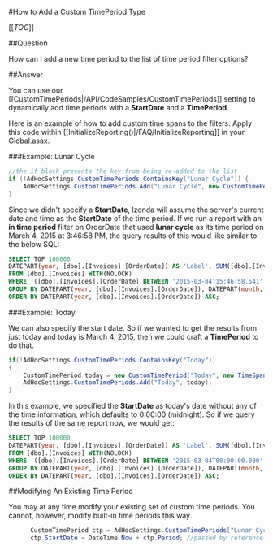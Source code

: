 #How to Add a Custom TimePeriod Type

[[_TOC_]]

##Question

How can I add a new time period to the list of time period filter options?

##Answer

You can use our [[CustomTimePeriods|/API/CodeSamples/CustomTimePeriods]] setting to dynamically add time periods with a **StartDate** and a **TimePeriod**.

Here is an example of how to add custom time spans to the filters. Apply this code within [[InitializeReporting()|/FAQ/InitializeReporting]] in your Global.asax.

###Example: Lunar Cycle

```csharp
//the if block prevents the key from being re-added to the list
if (!AdHocSettings.CustomTimePeriods.ContainsKey("Lunar Cycle")) { 
    AdHocSettings.CustomTimePeriods.Add("Lunar Cycle", new CustomTimePeriod("Lunar Cycle", new TimeSpan(29, 12, 44, 2, 976))); 
}
```

Since we didn't specify a **StartDate**, Izenda will assume the server's current date and time as the **StartDate** of the time period. If we run a report with an **in time period** filter on OrderDate that used **lunar cycle** as its time period on March 4, 2015 at 3:46:58 PM, the query results of this would like similar to the below SQL:

```sql
SELECT TOP 100000  
DATEPART(year, [dbo].[Invoices].[OrderDate]) AS 'Label', SUM([dbo].[Invoices].[Freight]) AS 'Value', DATEPART(month, [dbo].[Invoices].[OrderDate]) AS 'Separator'
FROM [dbo].[Invoices] WITH(NOLOCK) 
WHERE  ([dbo].[Invoices].[OrderDate] BETWEEN '2015-03-04T15:46:58.541' AND '2015-04-03T04:31:01.517') 
GROUP BY DATEPART(year, [dbo].[Invoices].[OrderDate]), DATEPART(month, [dbo].[Invoices].[OrderDate])
ORDER BY DATEPART(year, [dbo].[Invoices].[OrderDate]) ASC;
```

###Example: Today

We can also specify the start date. So if we wanted to get the results from just today and today is March 4, 2015, then we could craft a **TimePeriod** to do that.

```csharp
if(!AdHocSettings.CustomTimePeriods.ContainsKey("Today"))
{
    CustomTimePeriod today = new CustomTimePeriod("Today", new TimeSpan(23, 59, 59, 999), DateTime.Now.Date);
    AdHocSettings.CustomTimePeriods.Add("Today", today);
}
```

In this example, we specified the **StartDate** as today's date without any of the time information, which defaults to 0:00:00 (midnight). So if we query the results of the same report now, we would get:

```sql
SELECT TOP 100000  
DATEPART(year, [dbo].[Invoices].[OrderDate]) AS 'Label', SUM([dbo].[Invoices].[Freight]) AS 'Value', DATEPART(month, [dbo].[Invoices].[OrderDate]) AS 'Separator'
FROM [dbo].[Invoices] WITH(NOLOCK) 
WHERE  ([dbo].[Invoices].[OrderDate] BETWEEN '2015-03-04T00:00:00.000' AND '2015-03-04T23:59:59.999') 
GROUP BY DATEPART(year, [dbo].[Invoices].[OrderDate]), DATEPART(month, [dbo].[Invoices].[OrderDate])
ORDER BY DATEPART(year, [dbo].[Invoices].[OrderDate]) ASC;
```

##Modifying An Existing Time Period

You may at any time modify your existing set of custom time periods. You cannot, however, modify built-in time periods this way.

```csharp
      CustomTimePeriod ctp = AdHocSettings.CustomTimePeriods["Lunar Cycle"];
      ctp.StartDate = DateTime.Now + ctp.Period; //passed by reference so the original list will update
```